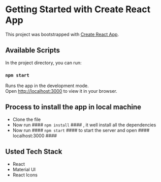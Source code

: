 # Getting Started with Create React App

This project was bootstrapped with [Create React App](https://github.com/facebook/create-react-app).

## Available Scripts

In the project directory, you can run:

### `npm start`

Runs the app in the development mode.\
Open [http://localhost:3000](http://localhost:3000) to view it in your browser.

## Process to install the app in local machine

- Clone the file
- Now run #### `npm install` #### , it well install all the dependencies
- Now run #### `npm start` #### to start the server and open #### localhost:3000 ####

## Usted Tech Stack

- React
- Material UI
- React Icons
